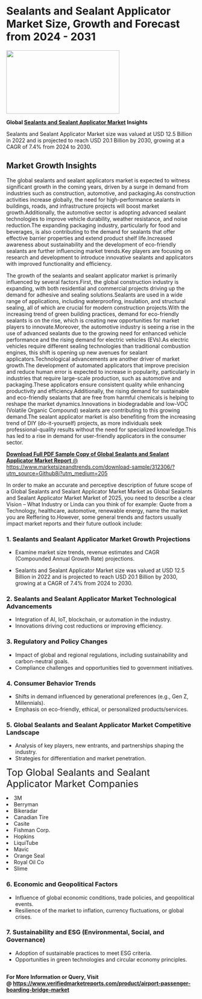 <H1>Sealants and Sealant Applicator Market Size, Growth and Forecast from 2024 - 2031</H1><img class="aligncenter size-medium wp-image-584254" src="https://thirdeyenews.in/wp-content/uploads/2024/09/Global-Market-Research-300x168.jpeg" alt="" width="300" height="168" /><p><strong>Global&nbsp;<a href="https://www.marketsizeandtrends.com/download-sample/312306/?utm_source=Github8j?utm_medium=205">Sealants and Sealant Applicator Market</a> Insights</strong></p><p>Sealants and Sealant Applicator Market size was valued at USD 12.5 Billion in 2022 and is projected to reach USD 20.1 Billion by 2030, growing at a CAGR of 7.4% from 2024 to 2030.</p><p><h2>Market Growth Insights</h2> <p>The global sealants and sealant applicators market is expected to witness significant growth in the coming years, driven by a surge in demand from industries such as construction, automotive, and packaging.As construction activities increase globally, the need for high-performance sealants in buildings, roads, and infrastructure projects will boost market growth.Additionally, the automotive sector is adopting advanced sealant technologies to improve vehicle durability, weather resistance, and noise reduction.The expanding packaging industry, particularly for food and beverages, is also contributing to the demand for sealants that offer effective barrier properties and extend product shelf life.Increased awareness about sustainability and the development of eco-friendly sealants are further influencing market trends.Key players are focusing on research and development to introduce innovative sealants and applicators with improved functionality and efficiency.<a href="#"></a></p> <p>The growth of the sealants and sealant applicator market is primarily influenced by several factors.First, the global construction industry is expanding, with both residential and commercial projects driving up the demand for adhesive and sealing solutions.Sealants are used in a wide range of applications, including waterproofing, insulation, and structural sealing, all of which are crucial for modern construction projects.With the increasing trend of green building practices, demand for eco-friendly sealants is on the rise, which is creating new opportunities for market players to innovate.Moreover, the automotive industry is seeing a rise in the use of advanced sealants due to the growing need for enhanced vehicle performance and the rising demand for electric vehicles (EVs).As electric vehicles require different sealing technologies than traditional combustion engines, this shift is opening up new avenues for sealant applicators.Technological advancements are another driver of market growth.The development of automated applicators that improve precision and reduce human error is expected to increase in popularity, particularly in industries that require large-scale production, such as automotive and packaging.These applicators ensure consistent quality while enhancing productivity and efficiency.Additionally, the rising demand for sustainable and eco-friendly sealants that are free from harmful chemicals is helping to reshape the market dynamics.Innovations in biodegradable and low-VOC (Volatile Organic Compound) sealants are contributing to this growing demand.The sealant applicator market is also benefiting from the increasing trend of DIY (do-it-yourself) projects, as more individuals seek professional-quality results without the need for specialized knowledge.This has led to a rise in demand for user-friendly applicators in the consumer sector.<p><a href="#"></p><p><span class=""><strong>Download Full PDF Sample Copy of Global Sealants and Sealant Applicator Market Report</strong> @ <a href="https://www.marketsizeandtrends.com/download-sample/312306/?utm_source=Github8j?utm_medium=205" target="_blank">https://www.marketsizeandtrends.com/download-sample/312306/?utm_source=Github8j?utm_medium=205</a></span></p><p>In order to make an accurate and perceptive description of future scope of a Global&nbsp;Sealants and Sealant Applicator Market Market as Global&nbsp;Sealants and Sealant Applicator Market Market of 2025, you need to describe a clear Vision &ndash; What Industry or Linda can you think of for example: Quote from a Technology, healthcare, automotive, renewable energy, name the market you are Reffering to.However, some general trends and factors usually impact market reports and their future outlook include:</p><h3>1.&nbsp;<strong>Sealants and Sealant Applicator Market Growth Projections</strong></h3><ul><li>Examine market size trends, revenue estimates and CAGR (Compounded Annual Growth Rate) projections.</li><li><p>Sealants and Sealant Applicator Market size was valued at USD 12.5 Billion in 2022 and is projected to reach USD 20.1 Billion by 2030, growing at a CAGR of 7.4% from 2024 to 2030.</p></li></ul><h3>2.&nbsp;<strong>Sealants and Sealant Applicator Market Technological Advancements</strong></h3><ul><li>Integration of AI, IoT, blockchain, or automation in the industry.</li><li>Innovations driving cost reductions or improving efficiency.</li></ul><h3>3.&nbsp;<strong>Regulatory and Policy Changes</strong></h3><ul><li>Impact of global and regional regulations, including sustainability and carbon-neutral goals.</li><li>Compliance challenges and opportunities tied to government initiatives.</li></ul><h3>4.&nbsp;<strong>Consumer Behavior Trends</strong></h3><ul><li>Shifts in demand influenced by generational preferences (e.g., Gen Z, Millennials).</li><li>Emphasis on eco-friendly, ethical, or personalized products/services.</li></ul><h3>5.&nbsp;<strong>Global Sealants and Sealant Applicator Market Competitive Landscape</strong></h3><ul><li>Analysis of key players, new entrants, and partnerships shaping the industry.</li><li>Strategies for differentiation and market penetration.</li></ul><p data-pm-slice="1 1 []"><span style="color: inherit; font-family: inherit; font-size: 25px;">Top Global Sealants and Sealant Applicator Market Companies</span></p><div class="" data-test-id=""><p><li>3M</li><li> Berryman</li><li> Bikeradar</li><li> Canadian Tire</li><li> Casite</li><li> Fishman Corp.</li><li> Hopkins</li><li> LiquiTube</li><li> Mavic</li><li> Orange Seal</li><li> Royal Oil Co</li><li> Slime</li></p></div><h3>6.&nbsp;<strong>Economic and Geopolitical Factors</strong></h3><ul><li>Influence of global economic conditions, trade policies, and geopolitical events.</li><li>Resilience of the market to inflation, currency fluctuations, or global crises.</li></ul><h3>7.&nbsp;<strong>Sustainability and ESG (Environmental, Social, and Governance)</strong></h3><ul><li>Adoption of sustainable practices to meet ESG criteria.</li><li>Opportunities in green technologies and circular economy principles.</li></ul><h2><strong style="font-size: 14px;">For More Information or Query, Visit @&nbsp;</strong><a style="background-color: #ffffff; font-size: 14px;" href="https://www.marketsizeandtrends.com/report/sealants-and-sealant-applicator-market/" target="_blank">https://www.verifiedmarketreports.com/product/airport-passenger-boarding-bridge-market</a></h2>